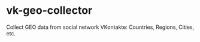 # vk-geo-collector
Collect GEO data from social network VKontakte: Countries, Regions, Cities, etc.
